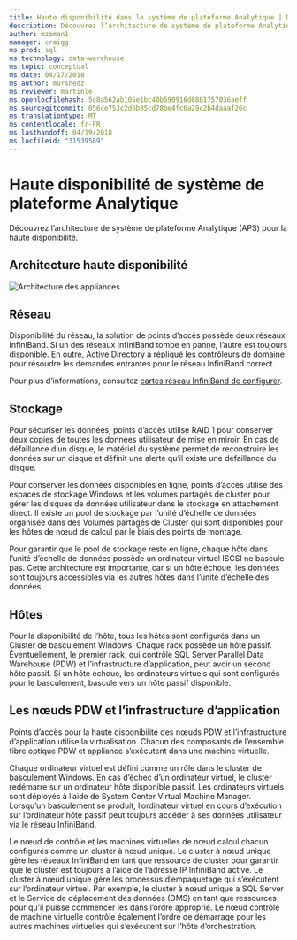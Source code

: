```yaml
---
title: Haute disponibilité dans le système de plateforme Analytique | Documents Microsoft
description: Découvrez l’architecture de système de plateforme Analytique (APS) pour la haute disponibilité.
author: mzaman1
manager: craigg
ms.prod: sql
ms.technology: data-warehouse
ms.topic: conceptual
ms.date: 04/17/2018
ms.author: murshedz
ms.reviewer: martinle
ms.openlocfilehash: 5c8a562ab105e1bc40b590916d0881757036aeff
ms.sourcegitcommit: 056ce753c2d6b85cd78be4fc6a29c2b4daaaf26c
ms.translationtype: MT
ms.contentlocale: fr-FR
ms.lasthandoff: 04/19/2018
ms.locfileid: "31539589"
---
```

# <a name="analytics-platform-system-high-availability"></a>Haute disponibilité de système de plateforme Analytique
Découvrez l’architecture de système de plateforme Analytique (APS) pour la haute disponibilité.  
  
## <a name="high-availability-architecture"></a>Architecture haute disponibilité  
![Architecture des appliances](media/appliance-architecture.png "architecture des appliances")  
  
## <a name="network"></a>Réseau  
Disponibilité du réseau, la solution de points d’accès possède deux réseaux InfiniBand. Si un des réseaux InfiniBand tombe en panne, l’autre est toujours disponible. En outre, Active Directory a répliqué les contrôleurs de domaine pour résoudre les demandes entrantes pour le réseau InfiniBand correct.  
  
Pour plus d’informations, consultez [cartes réseau InfiniBand de configurer](configure-infiniband-network-adapters.md).  
  
## <a name="storage"></a>Stockage  
Pour sécuriser les données, points d’accès utilise RAID 1 pour conserver deux copies de toutes les données utilisateur de mise en miroir. En cas de défaillance d’un disque, le matériel du système permet de reconstruire les données sur un disque et définit une alerte qu’il existe une défaillance du disque.  
  
Pour conserver les données disponibles en ligne, points d’accès utilise des espaces de stockage Windows et les volumes partagés de cluster pour gérer les disques de données utilisateur dans le stockage en attachement direct. Il existe un pool de stockage par l’unité d’échelle de données organisée dans des Volumes partagés de Cluster qui sont disponibles pour les hôtes de nœud de calcul par le biais des points de montage.  
  
Pour garantir que le pool de stockage reste en ligne, chaque hôte dans l’unité d’échelle de données possède un ordinateur virtuel ISCSI ne bascule pas. Cette architecture est importante, car si un hôte échoue, les données sont toujours accessibles via les autres hôtes dans l’unité d’échelle des données.  
  
## <a name="hosts"></a>Hôtes  
Pour la disponibilité de l’hôte, tous les hôtes sont configurés dans un Cluster de basculement Windows. Chaque rack possède un hôte passif. Éventuellement, le premier rack, qui contrôle SQL Server Parallel Data Warehouse (PDW) et l’infrastructure d’application, peut avoir un second hôte passif. Si un hôte échoue, les ordinateurs virtuels qui sont configurés pour le basculement, bascule vers un hôte passif disponible.  
  
## <a name="pdw-nodes-and-appliance-fabric"></a>Les nœuds PDW et l’infrastructure d’application  
Points d’accès pour la haute disponibilité des nœuds PDW et l’infrastructure d’application utilise la virtualisation. Chacun des composants de l’ensemble fibre optique PDW et appliance s’exécutent dans une machine virtuelle.  
  
Chaque ordinateur virtuel est défini comme un rôle dans le cluster de basculement Windows. En cas d’échec d’un ordinateur virtuel, le cluster redémarre sur un ordinateur hôte disponible passif. Les ordinateurs virtuels sont déployés à l’aide de System Center Virtual Machine Manager. Lorsqu’un basculement se produit, l’ordinateur virtuel en cours d’exécution sur l’ordinateur hôte passif peut toujours accéder à ses données utilisateur via le réseau InfiniBand.  
  
Le nœud de contrôle et les machines virtuelles de nœud calcul chacun configurés comme un cluster à nœud unique. Le cluster à nœud unique gère les réseaux InfiniBand en tant que ressource de cluster pour garantir que le cluster est toujours à l’aide de l’adresse IP InfiniBand active. Le cluster à nœud unique gère les processus d’empaquetage qui s’exécutent sur l’ordinateur virtuel. Par exemple, le cluster à nœud unique a SQL Server et le Service de déplacement des données (DMS) en tant que ressources pour qu’il puisse commencer les dans l’ordre approprié. Le nœud contrôle de machine virtuelle contrôle également l’ordre de démarrage pour les autres machines virtuelles qui s’exécutent sur l’hôte d’orchestration.  
  
